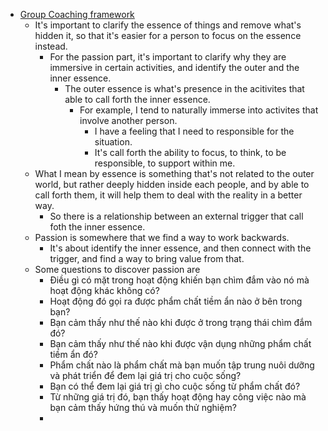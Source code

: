 - [Group Coaching framework](<Group Coaching framework.md>)
    - It's important to clarify the essence of things and remove what's hidden it, so that it's easier for a person to focus on the essence instead.
        - For the passion part, it's important to clarify why they are immersive in certain activities, and identify the outer and the inner essence.
            - The outer essence is what's presence in the acitivites that able to call forth the inner essence.
                - For example, I tend to naturally immerse into activites that involve another person. 
                    - I have a feeling that I need to responsible for the situation.
                    - It's call forth the ability to focus, to think, to be responsible, to support within me.
    - What I mean by essence is something that's not related to the outer world, but rather deeply hidden inside each people, and by able to call forth them, it will help them to deal with the reality in a better way.
        - So there is a relationship between an external trigger that call foth the inner essence.
    - Passion is somewhere that we find a way to work backwards.
        - It's about identify the inner essence, and then connect with the trigger, and find a way to bring value from that.
    - Some questions to discover passion are
        - Điều gì có mặt trong hoạt động khiến bạn chìm đắm vào nó mà hoạt động khác không có?
        - Hoạt động đó gọi ra được phẩm chất tiềm ẩn nào ở bên trong bạn?
        - Bạn cảm thấy như thế nào khi được ở trong trạng thái chìm đắm đó?
        - Bạn cảm thấy như thế nào khi được vận dụng những phẩm chất tiềm ẩn đó?
        - Phẩm chất nào là phẩm chất mà bạn muốn tập trung nuôi dưỡng và phát triển để đem lại giá trị cho cuộc sống?
        - Bạn có thể đem lại giá trị gì cho cuộc sống từ phẩm chất đó?
        - Từ những giá trị đó, bạn thấy hoạt động hay công việc nào mà bạn cảm thấy hứng thú và muốn thử nghiệm?
        - 
